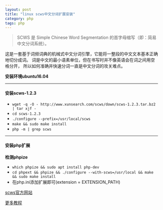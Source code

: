 ```yaml
---
layout: post
title: "linux scws中文分词扩展安装"
category: php
tags: php
---
```

> SCWS 是 Simple Chinese Word Segmentation 的首字母缩写（即：简易中文分词系统）。

这是一套基于词频词典的机械式中文分词引擎，它能将一整段的中文文本基本正确地切分成词。 词是中文的最小语素单位，但在书写时并不像英语会在词之间用空格分开， 所以如何准确并快速分词一直是中文分词的攻关难点。

**安装环境ubuntu16.04**

----

#### 安装scws-1.2.3
* `wget -q -O - http://www.xunsearch.com/scws/down/scws-1.2.3.tar.bz2 | tar xjf -`
* `cd scws-1.2.3`
* `./configure --prefix=/usr/local/scws`
* `make && sudo make install`
* `php -m | grep scws`

----

#### 安装php扩展
**检测phpize**
* `which phpize && sudo apt install php-dev`
* `cd phpext && phpize && ./configure --with-scws=/usr/local && make && sudo make install`
* 在php.ini添加扩展即可(extension = EXTENSION_PATH)

[scws官方网站](http://www.xunsearch.com/scws/)

[更多教程](https://www.jianshu.com/p/6bee26eed66c)


